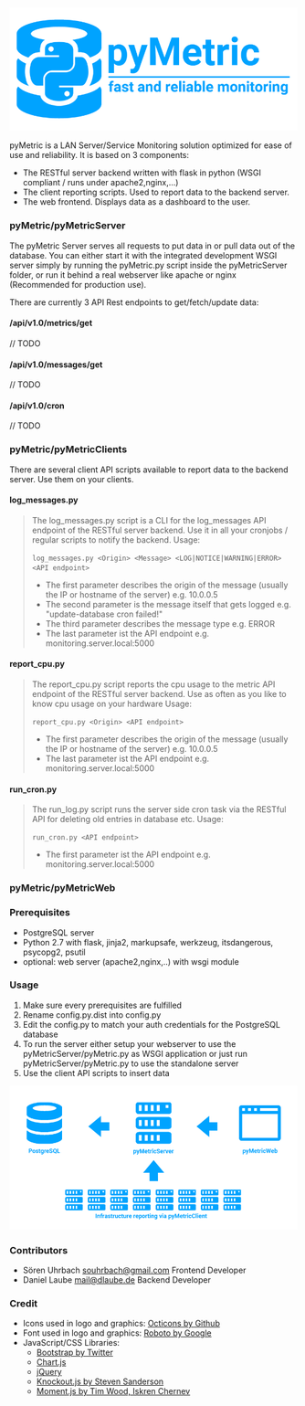 ![pyMetric](https://raw.githubusercontent.com/laubed/pyMetric/master/images/header_scaled.png)


pyMetric is a LAN Server/Service Monitoring solution optimized for ease of use and reliability. It is based on 3 components:

* The RESTful server backend written with flask in python (WSGI compliant / runs under apache2,nginx,...)
* The client reporting scripts. Used to report data to the backend server.
* The web frontend. Displays data as a dashboard to the user.


### pyMetric/pyMetricServer ###
The pyMetric Server serves all requests to put data in or pull data out of the database. You can either start it with the integrated development WSGI server simply by running the pyMetric.py script inside the pyMetricServer folder, or run it behind a real webserver like apache or nginx (Recommended for production use).

There are currently 3 API Rest endpoints to get/fetch/update data:
#### /api/v1.0/metrics/get ####
// TODO

#### /api/v1.0/messages/get ####
// TODO

#### /api/v1.0/cron ####
// TODO

### pyMetric/pyMetricClients ###
There are several client API scripts available to report data to the backend server. Use them on your clients.

#### log_messages.py ####
> The log_messages.py script is a CLI for the log_messages API endpoint of the RESTful server backend. Use it in all your
> cronjobs / regular scripts to notify the backend.
> Usage:
>
> `log_messages.py <Origin> <Message> <LOG|NOTICE|WARNING|ERROR> <API endpoint>`
>
> * The first parameter describes the origin of the message (usually the IP or hostname of the server) e.g. 10.0.0.5
> * The second parameter is the message itself that gets logged e.g. "update-database cron failed!"
> * The third parameter describes the message type e.g. ERROR
> * The last parameter ist the API endpoint e.g. monitoring.server.local:5000


#### report_cpu.py ####
> The report_cpu.py script reports the cpu usage to the metric API endpoint of the RESTful server backend. Use as often as you like to know cpu usage on your hardware
> Usage:
>
> `report_cpu.py <Origin> <API endpoint>`
>
> * The first parameter describes the origin of the message (usually the IP or hostname of the server) e.g. 10.0.0.5
> * The last parameter ist the API endpoint e.g. monitoring.server.local:5000


#### run_cron.py ####
> The run_log.py script runs the server side cron task via the RESTful API for deleting old entries in database etc.
> Usage:
>
> `run_cron.py <API endpoint>`
>
> * The first parameter ist the API endpoint e.g. monitoring.server.local:5000


### pyMetric/pyMetricWeb ###


### Prerequisites ###
* PostgreSQL server
* Python 2.7 with flask, jinja2, markupsafe, werkzeug, itsdangerous, psycopg2, psutil
* optional: web server (apache2,nginx,..) with wsgi module


### Usage ###
1. Make sure every prerequisites are fulfilled
2. Rename config.py.dist into config.py
3. Edit the config.py to match your auth credentials for the PostgreSQL database
4. To run the server either setup your webserver to use the pyMetricServer/pyMetric.py as WSGI application or just run pyMetricServer/pyMetric.py to use the standalone server
5. Use the client API scripts to insert data

![pyMetric Info Graphic](https://raw.githubusercontent.com/laubed/pyMetric/master/images/explanation.png)



### Contributors ###
* Sören Uhrbach <souhrbach@gmail.com> Frontend Developer
* Daniel Laube <mail@dlaube.de> Backend Developer


### Credit ###
* Icons used in logo and graphics: [Octicons by Github](https://octicons.github.com/)
* Font used in logo and graphics: [Roboto by Google](https://www.google.com/fonts/specimen/Roboto)
* JavaScript/CSS Libraries:
    * [Bootstrap by Twitter](https://github.com/twbs/bootstrap)
    * [Chart.js](https://github.com/chartjs/Chart.js)
    * [jQuery](https://github.com/jquery/jquery)
    * [Knockout.js by Steven Sanderson](http://knockoutjs.com/)
    * [Moment.js by Tim Wood, Iskren Chernev](http://momentjs.com/)
